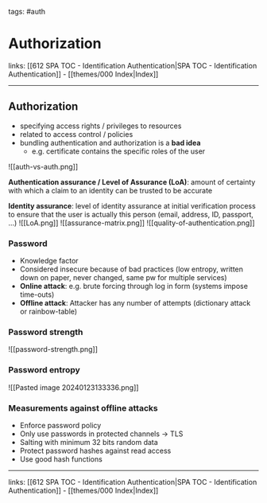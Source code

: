 tags: #auth 

# Authorization

links: [[612 SPA TOC - Identification Authentication|SPA TOC - Identification Authentication]] - [[themes/000 Index|Index]]

---

## Authorization

- specifying access rights / privileges to resources
- related to access control / policies
- bundling authentication and authorization is a **bad idea**
	- e.g. certificate contains the specific roles of the user

![[auth-vs-auth.png]]

**Authentication assurance / Level of Assurance (LoA)**: amount of certainty with which a claim to an identity can be trusted to be accurate

**Identity assurance**: level of identity assurance at initial verification process to ensure that the user is actually this person (email, address, ID, passport, ...)
![[LoA.png]]
![[assurance-matrix.png]]
![[quality-of-authentication.png]]

### Password

- Knowledge factor
- Considered insecure because of bad practices (low entropy, written down on paper, never changed, same pw for multiple services)
- **Online attack**: e.g. brute forcing through log in form (systems impose time-outs)
- **Offline attack**: Attacker has any number of attempts (dictionary attack or rainbow-table)

### Password strength

![[password-strength.png]]

### Password entropy

![[Pasted image 20240123133336.png]]

### Measurements against offline attacks

- Enforce password policy
- Only use passwords in protected channels -> TLS
- Salting with minimum  32 bits random data
- Protect password hashes against read access
- Use good hash functions

---
links: [[612 SPA TOC - Identification Authentication|SPA TOC - Identification Authentication]] - [[themes/000 Index|Index]]